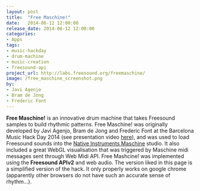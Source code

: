 ```yaml
---
layout: post
title:  "Free Maschine!"
date:   2014-06-12 12:00:00
release_date: 2014-06-12 12:00:00
categories: 
- Apps
tags:
- music-hackday 
- drum-machine
- music-creation
- freesound-api 
project_url: http://labs.freesound.org/freemaschine/
image: /free_maschine_screenshot.png
by: 
- Javi Agenjo
- Bram de Jong
- Frederic Font
---
```


**Free Maschine!** is an innovative drum machine that takes Freesound samples to build rhythmic patterns.
Free Maschine! was originally developed by Javi Agenjo, Bram de Jong and Frederic Font at the Barcelona Music Hack Day 2014 (see presentation video [here](https://www.youtube.com/watch?v=NCYBjv2wDAw)), and was used to load Freesound sounds into the [Native Instruments Maschine](http://www.native-instruments.com/en/products/maschine/production-systems/maschine/) studio. It also included a great WebGL visualisation that was triggered by Maschine midi messages sent through Web Midi API. Free Mashcine! was implemented using the **Freesound APIv2** and web audio. The version liked in this page is a simplified version of the hack. It only properly works on google chrome (apparently other browsers do not have such an accurate sense of rhythm...).

